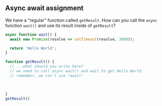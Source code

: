 ## Async await assignment

We have a “regular” function called `getResult`. How can you call the `async` function `wait()` and use its result inside of `getResult`?

```javascript
async function wait() {
  await new Promise(resolve => setTimeout(resolve, 3000));

  return 'Hello World';
}

function getResult() {
  // ...what should you write here?
  // we need to call async wait() and wait to get Hello World
  // remember, we can't use "await"
 
 
 
}
getResult()
```